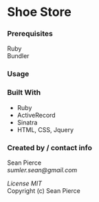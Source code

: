 # Shoe Store

<!--PROJECT DESCRIPTION HERE-->

### Prerequisites

Ruby  
Bundler  


### Usage


### Built With

* Ruby
* ActiveRecord
* Sinatra
* HTML, CSS, Jquery

### Created by / contact info
Sean Pierce  
_sumler.sean@gmail.com_

_License MIT_  
Copyright (c) Sean Pierce
